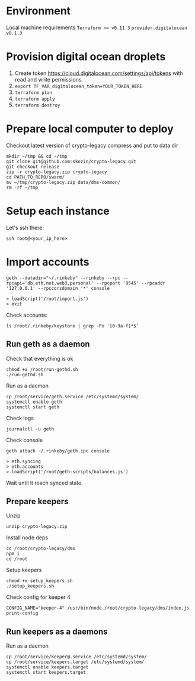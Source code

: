 # Environment

Local machine requirements
`Terraform >= v0.11.3`
`provider.digitalocean v0.1.3`

# Provision digital ocean droplets

1. Create token https://cloud.digitalocean.com/settings/api/tokens with read and write permissions.
2. `export TF_VAR_digitalocean_token=YOUR_TOKEN_HERE`
3. `terraform plan`
4. `terraform apply`
5. `terraform destroy`

# Prepare local computer to deploy

Checkout latest version of crypto-legacy compress and put to data dir
```
mkdir ~/tmp && cd ~/tmp
git clone git@github.com:skozin/crypto-legacy.git
git checkout release
zip -r crypto-legacy.zip crypto-legacy
cd PATH_TO_REPO/swarm/
mv ~/tmp/crypto-legacy.zip data/dms-common/
rm -rf ~/tmp
```

# Setup each instance

Let's ssh there:

```
ssh root@<your_ip_here>
```

# Import accounts
```
geth --datadir="~/.rinkeby" --rinkeby --rpc --rpcapi='db,eth,net,web3,personal' --rpcport '9545' --rpcaddr '127.0.0.1' --rpccorsdomain '*' console

> loadScript('/root/import.js')
> exit
```

Check accounts:

```
ls /root/.rinkeby/keystore | grep -Po '[0-9a-f]*$'
```

## Run geth as a daemon

Check that everything is ok
```
chmod +x /root/run-gethd.sh
./run-gethd.sh
```

Run as a daemon
```
cp /root/service/geth.service /etc/systemd/system/
systemctl enable geth
systemctl start geth
```

Check logs
```
journalctl -u geth
```

Check console
```
geth attach ~/.rinkeby/geth.ipc console

> eth.syncing
> eth.accounts
> loadScript('/root/geth-scripts/balances.js')
```
Wait until it reach synced state.

## Prepare keepers

Unzip
```
unzip crypto-legacy.zip
```

Install node deps
```
cd /root/crypto-legacy/dms
npm i
cd /root
```

Setup keepers
```
chmod +x setup_keepers.sh
./setup_keepers.sh
```

Check config for keeper 4
```
CONFIG_NAME="keeper-4" /usr/bin/node /root/crypto-legacy/dms/index.js print-config
```

## Run keepers as a daemons

Run as a daemon
```
cp /root/service/keeper@.service /etc/systemd/system/
cp /root/service/keepers.target /etc/systemd/system/
systemctl enable keepers.target
systemctl start keepers.target
```
